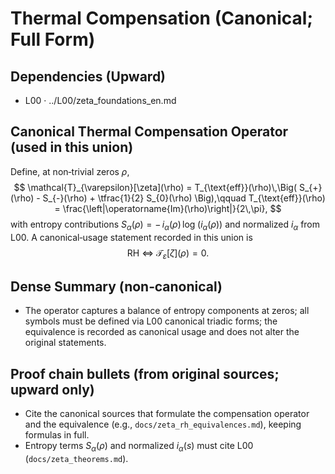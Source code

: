# Thermal Compensation (Canonical; Full Form)

## Dependencies (Upward)
- L00 · ../L00/zeta_foundations_en.md

## Canonical Thermal Compensation Operator (used in this union)
Define, at non‑trivial zeros $\rho$,
$$
\mathcal{T}_{\varepsilon}[\zeta](\rho) = T_{\text{eff}}(\rho)\,\Big( S_{+}(\rho) - S_{-}(\rho) + \tfrac{1}{2} S_{0}(\rho) \Big),\qquad T_{\text{eff}}(\rho) = \frac{\left|\operatorname{Im}(\rho)\right|}{2\,\pi},
$$
with entropy contributions $S_{\alpha}(\rho) = -\,i_{\alpha}(\rho)\,\log\!\big(i_{\alpha}(\rho)\big)$ and normalized $i_{\alpha}$ from L00.
A canonical‑usage statement recorded in this union is
$$
\text{RH} \ \Longleftrightarrow \ \mathcal{T}_{\varepsilon}[\zeta](\rho) = 0.
$$

## Dense Summary (non‑canonical)
- The operator captures a balance of entropy components at zeros; all symbols must be defined via L00 canonical triadic forms; the equivalence is recorded as canonical usage and does not alter the original statements.

## Proof chain bullets (from original sources; upward only)
- Cite the canonical sources that formulate the compensation operator and the equivalence (e.g., `docs/zeta_rh_equivalences.md`), keeping formulas in full.
- Entropy terms $S_{\alpha}(\rho)$ and normalized $i_{\alpha}(s)$ must cite L00 (`docs/zeta_theorems.md`).
